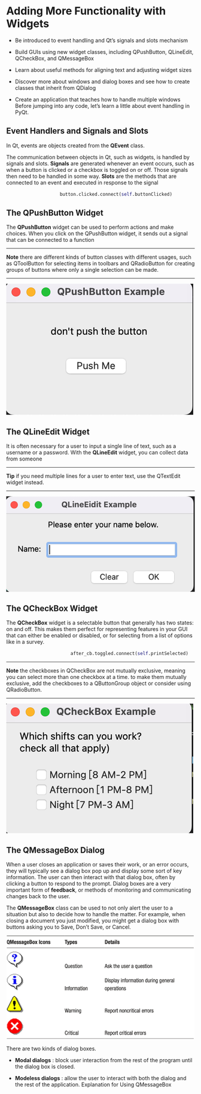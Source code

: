 Adding More Functionality with Widgets
======================================

* Be introduced to event handling and Qt’s signals and slots mechanism

* Build GUIs using new widget classes, including QPushButton, QLineEdit, QCheckBox, and QMessageBox

* Learn about useful methods for aligning text and adjusting widget sizes

* Discover more about windows and dialog boxes and see how to create classes that inherit from QDialog

* Create an application that teaches how to handle multiple windows Before jumping into any code, let’s learn a little about event handling in PyQt.


Event Handlers and Signals and Slots
------------------------------------


 In Qt, events are objects created from the **QEvent** class.
 
 The communication between objects in Qt, such as widgets, is handled by signals and slots. **Signals** are generated whenever an event occurs, such as when a button is clicked or a checkbox is toggled on or off. Those signals then need to be handled in some way. **Slots** are the methods that are connected to an event and executed in response to the signal

```python
                    button.clicked.connect(self.buttonClicked)
```



The QPushButton Widget
----------------------

The **QPushButton** widget can be used to perform actions and make choices. When you click on the QPushButton widget, it sends out a signal that can be connected to a function


___________________________________________________________________________
**Note** there are different kinds of button classes with different usages, 
such as QToolButton for selecting items in toolbars and QRadioButton for 
creating groups of buttons where only a single selection can be made.
___________________________________________________________________________

![](https://github.com/JohnHe12/pyqt6/blob/main/chapter%20III/image/push_3.png)

The QLineEdit Widget
--------------------

It is often necessary for a user to input a single line of text, such as a username or a password. With the **QLineEdit** widget, you can collect data from someone

___________________________________________________________________________
**Tip** if you need multiple lines for a user to enter text, 
use the QTextEdit widget instead.
___________________________________________________________________________

![](https://github.com/JohnHe12/pyqt6/blob/main/chapter%20III/image/lineEdit.png)


The QCheckBox Widget
--------------------

The **QCheckBox** widget is a selectable button that generally has two states: on and off. This makes them perfect for representing features in your GUI that can either be enabled or disabled, or for selecting from a list of options like in a survey.

```python
                        after_cb.toggled.connect(self.printSelected)
```
___________________________________________________________________________
**Note** the checkboxes in QCheckBox are not mutually exclusive, 
meaning you can select more than one checkbox at a time. 
to make them mutually exclusive, add the checkboxes to a QButtonGroup object 
or consider using QRadioButton.
___________________________________________________________________________
![](https://github.com/JohnHe12/pyqt6/blob/main/chapter%20III/image/checkBox.png)


## The QMessageBox Dialog

When a user closes an application or saves their work, or an error occurs, they will typically see a dialog box pop up and display some sort of key information. The user can then interact with that dialog box, often by clicking a button to respond to the prompt. Dialog boxes are a very important form of **feedback**, or methods of monitoring and communicating changes back to the user.

The **QMessageBox** class can be used to not only alert the user to a situation but also to decide how to handle the matter. For example, when closing a document you just modified, you might get a dialog box with buttons asking you to Save, Don’t Save, or Cancel. 

![](https://github.com/JohnHe12/pyqt6/blob/main/chapter%20III/image/QMessageBox.png)

There are two kinds of dialog boxes. 
* **Modal dialogs**  :   block user interaction from the rest of the program until the dialog box is closed. 

* **Modeless dialogs** : allow the user to interact with both the dialog and the rest of the application.
                         Explanation for Using QMessageBox



